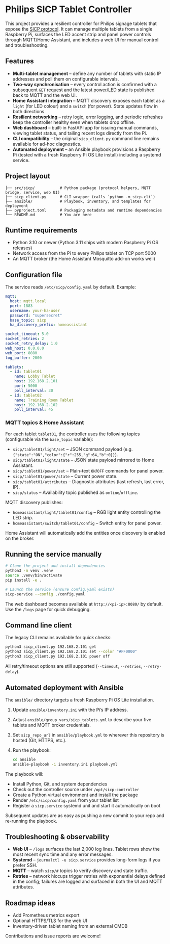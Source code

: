 # Philips SICP Tablet Controller

This project provides a resilient controller for Philips signage tablets that expose the
[SICP protocol](https://westanonline.sharepoint.com/sites/Support/Shared%20Documents/Forms/AllItems.aspx?id=%2Fsites%2FSupport%2FShared%20Documents%2FBDL%20Technical%2FTechnical%20Documents%2FSICP%20Protocol%2FLatest%20SICP%20Document&p=true&ga=1).
It can manage multiple tablets from a single Raspberry Pi, surfaces the LED accent strip
and panel power controls through MQTT/Home Assistant, and includes a web UI for manual
control and troubleshooting.

## Features

- **Multi-tablet management** – define any number of tablets with static IP addresses and
  poll them on configurable intervals.
- **Two-way synchronisation** – every control action is confirmed with a subsequent `GET`
  request and the latest power/LED state is published back to MQTT and the web UI.
- **Home Assistant integration** – MQTT discovery exposes each tablet as a `light` (for
  LED colour) and a `switch` (for power). State updates flow in both directions.
- **Resilient networking** – retry logic, error logging, and periodic refreshes keep the
  controller healthy even when tablets drop offline.
- **Web dashboard** – built-in FastAPI app for issuing manual commands, viewing tablet
  status, and tailing recent logs directly from the Pi.
- **CLI compatibility** – the original `sicp_client.py` command line remains available for
  ad-hoc diagnostics.
- **Automated deployment** – an Ansible playbook provisions a Raspberry Pi (tested with a
  fresh Raspberry Pi OS Lite install) including a systemd service.

## Project layout

```
├── src/sicp/           # Python package (protocol helpers, MQTT bridge, service, web UI)
├── sicp_client.py      # CLI wrapper (calls `python -m sicp.cli`)
├── ansible/            # Playbook, inventory, and templates for deployment
├── pyproject.toml      # Packaging metadata and runtime dependencies
└── README.md           # You are here
```

## Runtime requirements

- Python 3.10 or newer (Python 3.11 ships with modern Raspberry Pi OS releases)
- Network access from the Pi to every Philips tablet on TCP port 5000
- An MQTT broker (the Home Assistant Mosquitto add-on works well)

## Configuration file

The service reads `/etc/sicp/config.yaml` by default. Example:

```yaml
mqtt:
  host: mqtt.local
  port: 1883
  username: your-ha-user
  password: "supersecret"
  base_topic: sicp
  ha_discovery_prefix: homeassistant

socket_timeout: 5.0
socket_retries: 2
socket_retry_delay: 1.0
web_host: 0.0.0.0
web_port: 8080
log_buffer: 2000

tablets:
  - id: tablet01
    name: Lobby Tablet
    host: 192.168.2.101
    port: 5000
    poll_interval: 30
  - id: tablet02
    name: Training Room Tablet
    host: 192.168.2.102
    poll_interval: 45
```

### MQTT topics & Home Assistant

For each tablet `tablet01`, the controller uses the following topics (configurable via the
`base_topic` variable):

- `sicp/tablet01/light/set` – JSON command payload (e.g. `{"state":"ON","color":{"r":255,"g":64,"b":0}}`).
- `sicp/tablet01/light/state` – JSON state payload mirrored to Home Assistant.
- `sicp/tablet01/power/set` – Plain-text `ON`/`OFF` commands for panel power.
- `sicp/tablet01/power/state` – Current power state.
- `sicp/tablet01/attributes` – Diagnostic attributes (last refresh, last error, IP).
- `sicp/status` – Availability topic published as `online`/`offline`.

MQTT discovery publishes:

- `homeassistant/light/tablet01/config` – RGB light entity controlling the LED strip.
- `homeassistant/switch/tablet01/config` – Switch entity for panel power.

Home Assistant will automatically add the entities once discovery is enabled on the
broker.

## Running the service manually

```bash
# Clone the project and install dependencies
python3 -m venv .venv
source .venv/bin/activate
pip install -e .

# Launch the service (ensure config.yaml exists)
sicp-service --config ./config.yaml
```

The web dashboard becomes available at `http://<pi-ip>:8080/` by default. Use the
`/logs` page for quick debugging.

## Command line client

The legacy CLI remains available for quick checks:

```bash
python3 sicp_client.py 192.168.2.101 get
python3 sicp_client.py 192.168.2.101 set --color "#FF0000"
python3 sicp_client.py 192.168.2.101 power off
```

All retry/timeout options are still supported (`--timeout`, `--retries`, `--retry-delay`).

## Automated deployment with Ansible

The `ansible/` directory targets a fresh Raspberry Pi OS Lite installation.

1. Update `ansible/inventory.ini` with the Pi’s IP address.
2. Adjust `ansible/group_vars/sicp_tablets.yml` to describe your five tablets and MQTT
   broker credentials.
3. Set `sicp_repo_url` in `ansible/playbook.yml` to wherever this repository is hosted
   (Git, HTTPS, etc.).
4. Run the playbook:

   ```bash
   cd ansible
   ansible-playbook -i inventory.ini playbook.yml
   ```

The playbook will:

- Install Python, Git, and system dependencies
- Check out the controller source under `/opt/sicp-controller`
- Create a Python virtual environment and install the package
- Render `/etc/sicp/config.yaml` from your tablet list
- Register a `sicp.service` systemd unit and start it automatically on boot

Subsequent updates are as easy as pushing a new commit to your repo and re-running the
playbook.

## Troubleshooting & observability

- **Web UI** – `/logs` surfaces the last 2,000 log lines. Tablet rows show the most recent
  sync time and any error messages.
- **Systemd** – `journalctl -u sicp.service` provides long-form logs if you prefer SSH.
- **MQTT** – watch `sicp/#` topics to verify discovery and state traffic.
- **Retries** – network hiccups trigger retries with exponential delays defined in the
  config; failures are logged and surfaced in both the UI and MQTT attributes.

## Roadmap ideas

- Add Prometheus metrics export
- Optional HTTPS/TLS for the web UI
- Inventory-driven tablet naming from an external CMDB

Contributions and issue reports are welcome!
